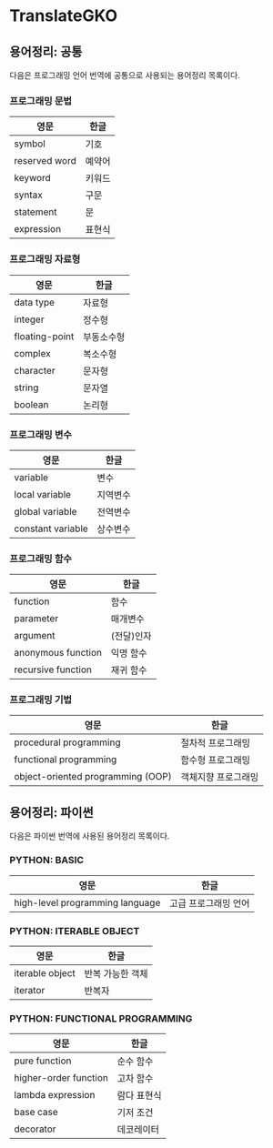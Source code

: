 # TranslateGKO

## 용어정리: 공통

다음은 프로그래밍 언어 번역에 공통으로 사용되는 용어정리 목록이다.

### 프로그래밍 문법

| 영문          | 한글   |
| ------------- | ------ |
| symbol        | 기호   |
| reserved word | 예약어 |
| keyword       | 키워드 |
| syntax        | 구문   |
| statement     | 문     |
| expression    | 표현식 |

### 프로그래밍 자료형

| 영문           | 한글       |
| -------------- | ---------- |
| data type      | 자료형     |
| integer        | 정수형     |
| floating-point | 부동소수형 |
| complex        | 복소수형   |
| character      | 문자형     |
| string         | 문자열     |
| boolean        | 논리형     |

### 프로그래밍 변수

| 영문               | 한글       |
| ------------------ | ---------- |
| variable           | 변수       |
| local variable     | 지역변수   |
| global variable    | 전역변수   |
| constant variable  | 상수변수   |

### 프로그래밍 함수

| 영문               | 한글       |
| ------------------ | ---------- |
| function           | 함수       |
| parameter          | 매개변수   |
| argument           | (전달)인자 |
| anonymous function | 익명 함수  |
| recursive function | 재귀 함수  |

### 프로그래밍 기법

| 영문                              | 한글                |
| --------------------------------- | ------------------- |
| procedural programming            | 절차적 프로그래밍   |
| functional programming            | 함수형 프로그래밍   |
| object-oriented programming (OOP) | 객체지향 프로그래밍 |

## 용어정리: 파이썬

다음은 파이썬 번역에 사용된 용어정리 목록이다.

### PYTHON: BASIC
|  영문  |  한글  |
|-------|-------|
| high-level programming language | 고급 프로그래밍 언어  |

### PYTHON: ITERABLE OBJECT
|  영문  |  한글  |
|-------|-------|
| iterable object | 반복 가능한 객체 |
| iterator | 반복자 |

### PYTHON: FUNCTIONAL PROGRAMMING
|  영문  |  한글  |
|-------|-------|
| pure function | 순수 함수 |
| higher-order function | 고차 함수 |
| lambda expression | 람다 표현식 |
| base case | 기저 조건 |
| decorator | 데코레이터 |

